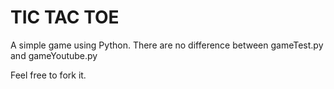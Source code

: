 # TIC TAC TOE
A simple game using Python.
There are no difference between gameTest.py and gameYoutube.py

Feel free to fork it.

